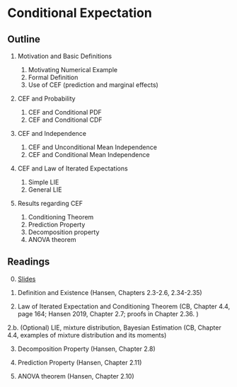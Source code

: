 # Conditional Expectation

## Outline

1. Motivation and Basic Definitions 

    1. Motivating Numerical Example
    2. Formal Definition
    3. Use of CEF (prediction and marginal effects)
        
2. CEF and Probability
    
    1. CEF and Conditional PDF
    2. CEF and Conditional CDF
    
3. CEF and Independence

    1. CEF and Unconditional Mean Independence
    2. CEF and Conditional Mean Independence
        
4. CEF and Law of Iterated Expectations
    
    1. Simple LIE
    2. General LIE
    
5. Results regarding CEF

    1. Conditioning Theorem    
    2. Prediction Property
    3. Decomposition property
    4. ANOVA theorem
    
    
## Readings

0. [Slides](../lectures/topic8-conditional_distribution02.pdf)

1.	Definition and Existence (Hansen, Chapters 2.3-2.6, 2.34-2.35)

2.	Law of Iterated Expectation and Conditioning Theorem (CB, Chapter 4.4, page 164; Hansen 2019, Chapter 2.7; proofs in Chapter 2.36. )

2.b. (Optional) LIE, mixture distribution, Bayesian Estimation (CB, Chapter 4.4, examples of mixture distribution and its moments)

3.	Decomposition Property (Hansen, Chapter 2.8)

4.	Prediction Property (Hansen, Chapter 2.11)

5.	ANOVA theorem (Hansen, Chapter 2.10)


